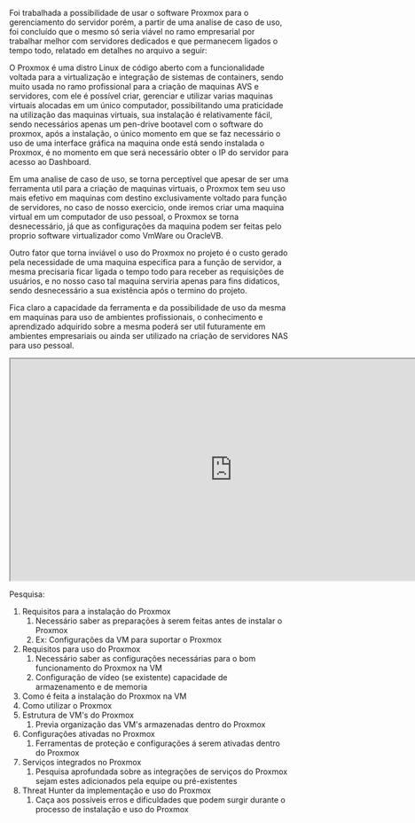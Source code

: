 
Foi trabalhada a possibilidade de usar o software Proxmox para o gerenciamento do servidor porém, a partir de uma analise de caso de uso, foi concluído que o mesmo só seria viável no ramo empresarial por trabalhar melhor com servidores dedicados e que permanecem ligados o tempo todo, relatado em detalhes no arquivo a seguir:

O Proxmox é uma distro Linux de código aberto com a funcionalidade voltada para a virtualização e integração de sistemas de containers, sendo muito usada no ramo profissional para a criação de maquinas AVS e servidores, com ele é possível criar, gerenciar e utilizar varias maquinas virtuais alocadas em um único computador, possibilitando uma praticidade na utilização das maquinas virtuais, sua instalação é relativamente fácil, sendo necessários apenas um pen-drive bootavel com o software do proxmox, após a instalação, o único momento em que se faz necessário o uso de uma interface gráfica na maquina onde está sendo instalada o Proxmox, é no momento em que será necessário obter o IP do servidor para acesso ao Dashboard.

Em uma analise de caso de uso, se torna perceptível que apesar de ser uma ferramenta util para a criação de maquinas virtuais, o Proxmox tem seu uso mais efetivo em maquinas com destino exclusivamente voltado para função de servidores, no caso de nosso exercicio, onde iremos criar uma maquina virtual em um computador de uso pessoal, o Proxmox se torna desnecessário, já que as configurações da maquina podem ser feitas pelo proprio software virtualizador como VmWare ou OracleVB.

Outro fator que torna inviável o uso do Proxmox no projeto é o custo gerado pela necessidade de uma maquina especifica para a função de servidor, a mesma precisaria ficar ligada o tempo todo para receber as requisições de usuários, e no nosso caso tal maquina serviria apenas para fins didaticos, sendo desnecessário a sua existência após o termino do projeto.

Fica claro a capacidade da ferramenta e da possibilidade de uso da mesma em maquinas para uso de ambientes profissionais, o conhecimento e aprendizado adquirido sobre a mesma poderá ser util futuramente em ambientes empresariais ou ainda ser utilizado na criação de servidores NAS para uso pessoal.

<iframe
		  id="inlineFrameExample"
		  title="Inline Frame Example"
		  width="800"
		  height="400"
		  src="https://diolinux.com.br/video/crie-seu-servidor-em-casa-com-proxmox.html#:~:text=O%20PROXMOX%20é%20uma%20distro,que%20já%20apresentamos%20por%20aqui!">
</iframe>	

Pesquisa:
1. Requisitos para a instalação do Proxmox
	1. Necessário saber as preparações à serem feitas antes de instalar o Proxmox
	2. Ex: Configurações da VM para suportar o Proxmox
2. Requisitos para uso do Proxmox
	1. Necessário saber as configurações necessárias para o bom funcionamento do Proxmox na VM
	2. Configuração de vídeo (se existente) capacidade de armazenamento e de memoria
3. Como é feita a instalação do Proxmox na VM
4. Como utilizar o Proxmox
5. Estrutura de VM's do Proxmox
	1. Previa organização das VM's armazenadas dentro do Proxmox
6. Configurações ativadas no Proxmox
	1. Ferramentas de proteção e configurações á serem ativadas dentro do Proxmox
7. Serviços integrados no Proxmox
	1. Pesquisa aprofundada sobre as integrações de serviços do Proxmox sejam estes adicionados pela equipe ou pré-existentes
8. Threat Hunter da implementação e uso do Proxmox
	1. Caça aos possíveis erros e dificuldades que podem surgir durante o processo de instalação e uso do Proxmox
